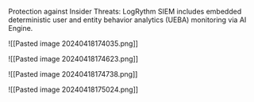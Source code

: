 
Protection against Insider Threats:
LogRythm SIEM includes embedded deterministic user and entity behavior
analytics (UEBA) monitoring via AI Engine.


![[Pasted image 20240418174035.png]]

![[Pasted image 20240418174623.png]]

![[Pasted image 20240418174738.png]]

![[Pasted image 20240418175024.png]]

